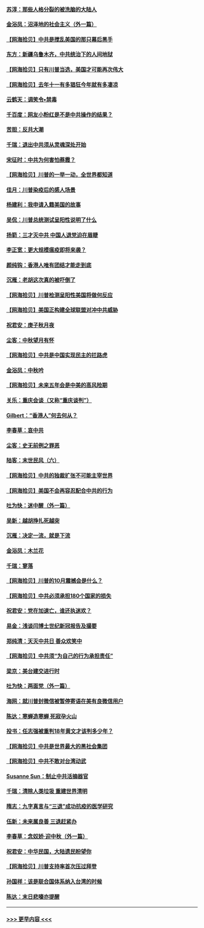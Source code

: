#### [苏淳：那些人格分裂的被洗脑的大陆人](../pages/nsc993/n12467858.md?t=10111702) 
#### [金浴凤：沼泽地的社会主义（外一篇）](../pages/nsc993/n12467792.md?t=10111702) 
#### [【网海拾贝】中共是搅乱美国的那只幕后黑手](../pages/nsc993/n12467700.md?t=10111702) 
#### [东方：新疆乌鲁木齐，中共统治下的人间地狱](../pages/nsc993/n12466075.md?t=10111702) 
#### [【网海拾贝】只有川普当选，美国才可能再次伟大](../pages/nsc993/n12466013.md?t=10111702) 
#### [【网海拾贝】去年十一有多猖狂今年就有多凄凉](../pages/nsc993/n12463649.md?t=10111702) 
#### [云鹤天：调笑令▪禁毒](../pages/nsc993/n12462975.md?t=10111702) 
#### [千百度：网友小粉红是不是中共操作的结果？](../pages/nsc993/n12461025.md?t=10111702) 
#### [苦胆：反共大潮](../pages/nsc993/n12459469.md?t=10111702) 
#### [千瑞：退出中共须从灵魂深处开始](../pages/nsc993/n12459437.md?t=10111702) 
#### [宋征时：中共为何害怕蔡霞？](../pages/nsc993/n12459097.md?t=10111702) 
#### [【网海拾贝】川普的一举一动，全世界都知道](../pages/nsc993/n12458825.md?t=10111702) 
#### [佳月：川普染疫后的感人场景](../pages/nsc993/n12456994.md?t=10111702) 
#### [杨建利：我申请入籍美国的故事](../pages/nsc993/n12455635.md?t=10111702) 
#### [吴侃：川普总统测试呈阳性说明了什么](../pages/nsc993/n12451869.md?t=10111702) 
#### [扬箭：三才灭中共 中国人退党迫在眉睫](../pages/nsc993/n12451842.md?t=10111702) 
#### [李正宽：更大规模瘟疫即将来袭？](../pages/nsc993/n12451455.md?t=10111702) 
#### [颜纯钩：香港人唯有团结才能走到底](../pages/nsc993/n12450870.md?t=10111702) 
#### [沉雁：老胡这次真的被吓倒了](../pages/nsc993/n12449796.md?t=10111702) 
#### [【网海拾贝】川普检测呈阳性美国将做何反应](../pages/nsc993/n12449042.md?t=10111702) 
#### [【网海拾贝】美国正构建全球联盟对冲中共威胁](../pages/nsc993/n12446580.md?t=10111702) 
#### [祝君安：庚子秋月夜](../pages/nsc993/n12445870.md?t=10111702) 
#### [尘客：中秋望月有怀](../pages/nsc993/n12444632.md?t=10111702) 
#### [【网海拾贝】中共是中国实现民主的拦路虎](../pages/nsc993/n12443573.md?t=10111702) 
#### [金浴凤：中秋吟](../pages/nsc993/n12441773.md?t=10111702) 
#### [【网海拾贝】未来五年会是中美的高风险期](../pages/nsc993/n12440760.md?t=10111702) 
#### [关乐：重庆会谈（又称“重庆谈判”）](../pages/nsc993/n12437525.md?t=10111702) 
#### [Gilbert：“香港人”何去何从？](../pages/nsc993/n12435894.md?t=10111702) 
#### [李春草：哀中共](../pages/nsc993/n12435874.md?t=10111702) 
#### [尘客：史无前例之罪恶](../pages/nsc993/n12435762.md?t=10111702) 
#### [陆客：末世民风（六）](../pages/nsc993/n12435354.md?t=10111702) 
#### [【网海拾贝】中共的独裁扩张不可能主宰世界](../pages/nsc993/n12435151.md?t=10111702) 
#### [【网海拾贝】美国不会再容忍配合中共的行为](../pages/nsc993/n12433808.md?t=10111702) 
#### [吐为快：迷中醒（外一篇）](../pages/nsc993/n12433585.md?t=10111702) 
#### [吴新：越胡挣扎死越突](../pages/nsc993/n12433562.md?t=10111702) 
#### [沉雁：决定一流，就是下流](../pages/nsc993/n12432128.md?t=10111702) 
#### [金浴凤：木兰花](../pages/nsc993/n12432124.md?t=10111702) 
#### [千瑞：寥落](../pages/nsc993/n12432071.md?t=10111702) 
#### [【网海拾贝】川普的10月震撼会是什么？](../pages/nsc993/n12431624.md?t=10111702) 
#### [【网海拾贝】中共必须承担180个国家的损失](../pages/nsc993/n12428893.md?t=10111702) 
#### [祝君安：党在加速亡，谁还执迷欢？](../pages/nsc993/n12428652.md?t=10111702) 
#### [易金：浅谈闫博士世纪新冠报告及撮要](../pages/nsc993/n12426822.md?t=10111702) 
#### [郑纯清：天灭中共日 善众欢笑中](../pages/nsc993/n12426784.md?t=10111702) 
#### [【网海拾贝】中共须“为自己的行为承担责任”](../pages/nsc993/n12426067.md?t=10111702) 
#### [梁京：美台建交进行时](../pages/nsc993/n12424066.md?t=10111702) 
#### [吐为快：两面党（外一篇）](../pages/nsc993/n12424043.md?t=10111702) 
#### [海网：就川普封微信被暂停寄语在美有良微信用户](../pages/nsc993/n12424021.md?t=10111702) 
#### [陈达：寒蝉造寒蝉 死寂孕火山](../pages/nsc993/n12423958.md?t=10111702) 
#### [投书：任志强被重判18年黄文才该判多少年？](../pages/nsc993/n12423672.md?t=10111702) 
#### [【网海拾贝】中共是世界最大的黑社会集团](../pages/nsc993/n12423543.md?t=10111702) 
#### [【网海拾贝】中共不敢对台湾动武](../pages/nsc993/n12421418.md?t=10111702) 
#### [Susanne Sun：制止中共活摘器官](../pages/nsc993/n12419654.md?t=10111702) 
#### [千瑞：清除人类垃圾 重建世界清明](../pages/nsc993/n12419414.md?t=10111702) 
#### [隋志：九字真言与“三退”成功抗疫的医学研究](../pages/nsc993/n12419248.md?t=10111702) 
#### [伍新：未来属良善 三退赶紧办](../pages/nsc993/n12418496.md?t=10111702) 
#### [李春草：念奴娇·迎中秋（外一篇）](../pages/nsc993/n12418465.md?t=10111702) 
#### [祝君安：中华民国，大陆遗民盼望你](../pages/nsc993/n12418089.md?t=10111702) 
#### [【网海拾贝】川普支持率首次压过拜登](../pages/nsc993/n12418050.md?t=10111702) 
#### [孙国祥：该是联合国体系纳入台湾的时候](../pages/nsc993/n12417369.md?t=10111702) 
#### [陈达：末日悲嚎亦提醒](../pages/nsc993/n12416736.md?t=10111702) 

----
#### [ >>> 更早内容 <<< ](../indexes/nsc993-earlier.md)
